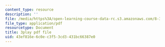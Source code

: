 ```yaml
---
content_type: resource
description: ''
file: /media/https%3A/open-learning-course-data-rc.s3.amazonaws.com/8-334-statistical-mechanics-ii-statistical-physics-of-fields-spring-2014/43ef816e6c0ec3f53cd3431bc66387e0_XDpCdELStJs.pdf
file_type: application/pdf
resourcetype: Document
title: 3play pdf file
uid: 43ef816e-6c0e-c3f5-3cd3-431bc66387e0
---
```

